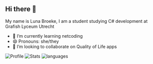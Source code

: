 ## Hi there 👋
My name is Luna Broeke, I am a student studying C# development at Grafish Lyceum Utrecht
- 🌱 I’m currently learning netcoding
- 😄 Pronouns: she/they
- 👯 I’m looking to collaborate on Quality of Life apps

![Profile](http://github-profile-summary-cards.vercel.app/api/cards/profile-details?username=LunaBroeke&theme=midnight_purple)
![Stats](http://github-profile-summary-cards.vercel.app/api/cards/stats?username=LunaBroeke&theme=midnight_purple)
![languages](http://github-profile-summary-cards.vercel.app/api/cards/most-commit-language?username=LunaBroeke&theme=midnight_purple)
